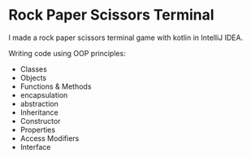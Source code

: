 # Rock Paper Scissors Terminal

I made a rock paper scissors terminal game with kotlin in IntelliJ IDEA.

Writing code using OOP principles:
- Classes 
- Objects
- Functions & Methods
- encapsulation
- abstraction
- Inheritance
- Constructor
- Properties
- Access Modifiers
- Interface

